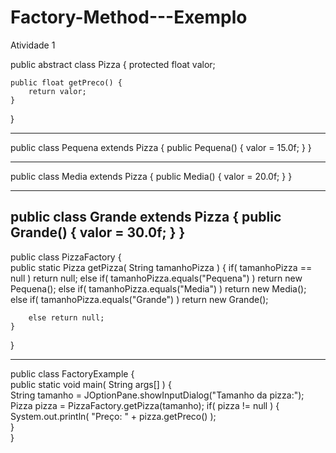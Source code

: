 # Factory-Method---Exemplo
Atividade 1

public abstract class Pizza {
    protected float valor;

    public float getPreco() {
        return valor;
    }
}

----------------------------------------------------------------------------------------------

public class Pequena extends Pizza {
    public Pequena() {
        valor = 15.0f;
    }
}

----------------------------------------------------------------------------------------------

public class Media extends Pizza {
    public Media() {
        valor = 20.0f;
    }
}

---------------------------------------------------------------------------------------------- 

public class Grande extends Pizza {
    public Grande() {
        valor = 30.0f;
    }
}  
----------------------------------------------------------------------------------------------

public class PizzaFactory {       
    public static Pizza getPizza( String tamanhoPizza ) {
        if( tamanhoPizza == null ) return null;
        else if( tamanhoPizza.equals("Pequena") ) return new Pequena();
        else if( tamanhoPizza.equals("Media") ) return new Media();
        else if( tamanhoPizza.equals("Grande") ) return new Grande();

        else return null;
    }   
}  

----------------------------------------------------------------------------------------------
  
public class FactoryExample {   
    public static void main( String args[] ) {   
       String tamanho = JOptionPane.showInputDialog("Tamanho da pizza:");
       Pizza pizza = PizzaFactory.getPizza(tamanho); 
        if( pizza != null ) {   
           System.out.println( "Preço: " + pizza.getPreco() );   
     }   
} 
